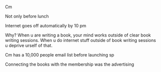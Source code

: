 # 

Cm

Not only before lunch

Internet goes off automatically by 10 pm

Why? When u are writing a book, your mind works outside of clear book writing sessions. When u do internet stuff outside of book writing sessions u deprive urself of that.

Cm has a 10,000 people email list before launching sp

Connecting the books with the membership was the advertising

